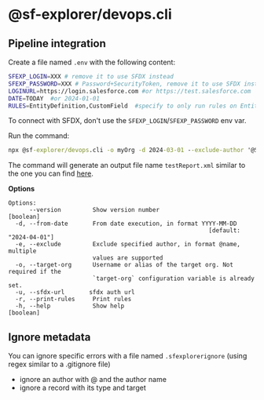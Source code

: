 
# @sf-explorer/devops.cli

## Pipeline integration
Create a file named `.env` with the following content:
```bash
SFEXP_LOGIN=XXX # remove it to use SFDX instead
SFEXP_PASSWORD=XXX # Password+SecurityToken, remove it to use SFDX instead
LOGINURL=https://login.salesforce.com #or https://test.salesforce.com
DATE=TODAY  #or 2024-01-01
RULES=EntityDefinition,CustomField  #specify to only run rules on EntityDefinition and CustomField - remove param to check all rules
```
To connect with SFDX, don't use the `SFEXP_LOGIN`/`SFEXP_PASSWORD` env var.

Run the command:  
```cmd
npx @sf-explorer/devops.cli -o myOrg -d 2024-03-01 --exclude-author '@Sys admin'
```
The command will generate an output file name `testReport.xml` similar to the one you can find [here](./cli/test-report.xml).

__Options__
```
Options:
      --version         Show version number                            [boolean]
  -d, --from-date       From date execution, in format YYYY-MM-DD
                                                         [default: "2024-04-01"]
  -e, --exclude         Exclude specified author, in format @name, multiple
                        values are supported
  -o, --target-org      Username or alias of the target org. Not required if the
                        `target-org` configuration variable is already set.
  -u, --sfdx-url       sfdx auth url
  -r, --print-rules     Print rules
  -h, --help            Show help                                      [boolean]
```


## Ignore metadata
You can ignore specific errors with a file named `.sfexplorerignore` (using regex similar to a .gitignore file)
- ignore an author with @ and the author name
- ignore a record with its type and target

